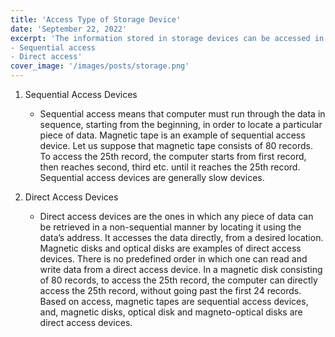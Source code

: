 ```yaml
---
title: 'Access Type of Storage Device'
date: 'September 22, 2022'
excerpt: 'The information stored in storage devices can be accessed in two ways :
- Sequential access
- Direct access'
cover_image: '/images/posts/storage.png'
---
```


1. Sequential Access Devices
    - Sequential access means that computer must run through the data in sequence, starting from the beginning, in order to locate a particular piece of data. Magnetic tape is an example of sequential access device. Let us suppose that magnetic tape consists of 80 records. To access the 25th record, the computer starts from first record, then reaches second, third etc. until it reaches the 25th record. Sequential access devices are generally slow devices.

2. Direct Access Devices
    - Direct access devices are the ones in which any piece of data can be retrieved in a non-sequential manner by locating it using the data’s address. It accesses the data directly, from a desired location. Magnetic disks and optical disks are examples of direct access devices. There is no predefined order in which one can read and write data from a direct access device. In a magnetic disk consisting of 80 records, to access the 25th record, the computer can directly access the 25th record, without going past the first 24 records. Based on access, magnetic tapes are sequential access devices, and, magnetic disks, optical disk and magneto-optical disks are direct access devices.